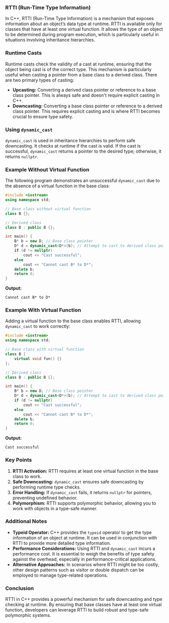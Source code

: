 ### RTTI (Run-Time Type Information)

In C++, RTTI (Run-Time Type Information) is a mechanism that exposes information about an object’s data type at runtime. RTTI is available only for classes that have at least one virtual function. It allows the type of an object to be determined during program execution, which is particularly useful in situations involving inheritance hierarchies.

### Runtime Casts

Runtime casts check the validity of a cast at runtime, ensuring that the object being cast is of the correct type. This mechanism is particularly useful when casting a pointer from a base class to a derived class. There are two primary types of casting:

- **Upcasting:** Converting a derived class pointer or reference to a base class pointer. This is always safe and doesn't require explicit casting in C++.
- **Downcasting:** Converting a base class pointer or reference to a derived class pointer. This requires explicit casting and is where RTTI becomes crucial to ensure type safety.

### Using `dynamic_cast`

`dynamic_cast` is used in inheritance hierarchies to perform safe downcasting. It checks at runtime if the cast is valid. If the cast is successful, `dynamic_cast` returns a pointer to the desired type; otherwise, it returns `nullptr`.

### Example Without Virtual Function

The following program demonstrates an unsuccessful `dynamic_cast` due to the absence of a virtual function in the base class:

```cpp
#include <iostream>
using namespace std;

// Base class without virtual function
class B {};

// Derived class
class D : public B {};

int main() {
    B* b = new D; // Base class pointer
    D* d = dynamic_cast<D*>(b); // Attempt to cast to derived class pointer
    if (d != nullptr)
        cout << "Cast successful";
    else
        cout << "Cannot cast B* to D*";
    delete b;
    return 0;
}
```

**Output:**

```
Cannot cast B* to D*
```

### Example With Virtual Function

Adding a virtual function to the base class enables RTTI, allowing `dynamic_cast` to work correctly:

```cpp
#include <iostream>
using namespace std;

// Base class with virtual function
class B {
    virtual void fun() {}
};

// Derived class
class D : public B {};

int main() {
    B* b = new D; // Base class pointer
    D* d = dynamic_cast<D*>(b); // Attempt to cast to derived class pointer
    if (d != nullptr)
        cout << "Cast successful";
    else
        cout << "Cannot cast B* to D*";
    delete b;
    return 0;
}
```

**Output:**

```
Cast successful
```

### Key Points

1. **RTTI Activation:** RTTI requires at least one virtual function in the base class to work.
2. **Safe Downcasting:** `dynamic_cast` ensures safe downcasting by performing runtime type checks.
3. **Error Handling:** If `dynamic_cast` fails, it returns `nullptr` for pointers, preventing undefined behavior.
4. **Polymorphism:** RTTI supports polymorphic behavior, allowing you to work with objects in a type-safe manner.

### Additional Notes

- **Typeid Operator:** C++ provides the `typeid` operator to get the type information of an object at runtime. It can be used in conjunction with RTTI to provide more detailed type information.
- **Performance Considerations:** Using RTTI and `dynamic_cast` incurs a performance cost. It is essential to weigh the benefits of type safety against the overhead, especially in performance-critical applications.
- **Alternative Approaches:** In scenarios where RTTI might be too costly, other design patterns such as visitor or double dispatch can be employed to manage type-related operations.

### Conclusion

RTTI in C++ provides a powerful mechanism for safe downcasting and type checking at runtime. By ensuring that base classes have at least one virtual function, developers can leverage RTTI to build robust and type-safe polymorphic systems.
